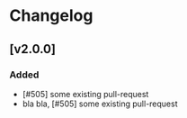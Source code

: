 # Changelog

## [v2.0.0]

### Added

- [#505] some existing pull-request
- bla bla, [#505] some existing pull-request

[#303]: https://github.com/dummy/dummy/pull/303